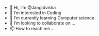 - 👋 Hi, I’m @Jangidvisha
- 👀 I’m interested in Coding
- 🌱 I’m currently learning Computer science
- 💞️ I’m looking to collaborate on ...
- 📫 How to reach me ...

<!---
Jangidvisha/Jangidvisha is a ✨ special ✨ repository because its `README.md` (this file) appears on your GitHub profile.
You can click the Preview link to take a look at your changes.
--->
